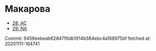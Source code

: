 # Макарова
- [28: AC](28.md)
- [29: NA](29.md)

Commit: 9456eebeab62847f6db1914b584ebc4a168975bf
 fetched at: 20201111-184741
